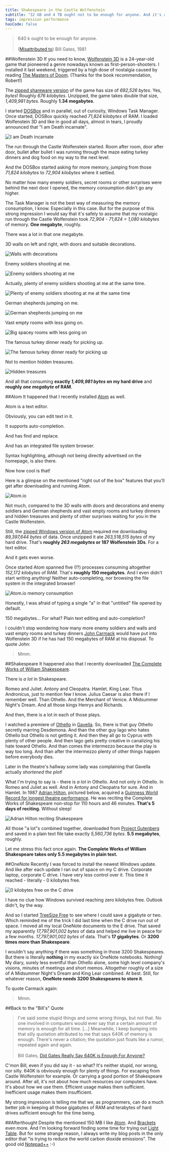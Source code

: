 ```yaml
---
title: Shakespeare in the Castle Wolfenstein
subtitle: "32 GB and 4 TB ought not to be enough for anyone. And it's all our fault."
tags: impression performance
hasCode: false
---
```

>640 k ought to be enough for anyone.<br/><br/>
>([Misattributed to](https://en.wikiquote.org/wiki/Bill_Gates#Misattributed)) Bill Gates, 1981

##Wolfenstein 3D
If you need to know, [Wolfenstein 3D](https://en.wikipedia.org/wiki/Wolfenstein_3D) is a 24-year-old game that pioneered a genre nowadays known as first-person-shooters. I installed it last weekend, triggered by a high dose of nostalgia caused by reading [The Masters of Doom](https://en.wikipedia.org/wiki/Masters_of_Doom). (Thanks for the book recommendation, Robert!) 

The [zipped shareware version](http://www.bestoldgames.net/stare-hry/wolfenstein-3d.php) of the game has size of *692,526 bytes*. Yes, *bytes*! Roughly *676 kilobytes*. Unzipped, the game takes double that size, *1,409,981 bytes*. Roughly **1.34 megabytes**.

I started [DOSBox](http://www.dosbox.com/) and in parallel, out of curiosity, Windows Task Manager. Once started, DOSBox quickly reached *71,824 kilobytes* of RAM. I loaded Wolfenstein 3D and like in good all days, almost in tears, I proudly announced that "I am Death incarnate".

![I am Death incarnate](/resources/shakespeare-in-the-castle-wolfenstein/wolfenstein-3D-i-am-death-incarnate.jpg)

The run through the Castle Wolfenstein started. Room after room, door after door, bullet after bullet I was running through the maze eating turkey dinners and dog food on my way to the next level.

And the DOSBox started asking for more memory, jumping from those *71,824 kilobytes* to *72,904 kilobytes* where it settled.

No matter how many enemy soldiers, secret rooms or other surprises were behind the next door I opened, the memory consumption didn't go any higher.

The Task Manager is not the best way of measuring the memory consumption, I know. Especially in this case. But for the purpose of this strong impression I would say that it's safely to assume that my nostalgic run through the Castle Wolfenstein took *72,904 - 71,824 = 1,080 kilobytes* of memory. **One megabyte**, roughly.

There was a lot in that one megabyte.

3D walls on left and right, with doors and suitable decorations.

![Walls with decorations](/resources/shakespeare-in-the-castle-wolfenstein/wolfenstein-3D-walls-with-decorations.jpg)

Enemy soldiers shooting at me.

![Enemy soldiers shooting at me](/resources/shakespeare-in-the-castle-wolfenstein/wolfenstein-3D-enemy-soldiers-shooting-at-me.jpg)

Actually, plenty of enemy soldiers shooting at me at the same time.

![Plenty of enemy soldiers shooting at me at the same time](/resources/shakespeare-in-the-castle-wolfenstein/wolfenstein-3D-plenty-of-enemy-soldiers-shooting-at-me-at-the-same-time.png)

German shepherds jumping on me.

![German shepherds jumping on me](/resources/shakespeare-in-the-castle-wolfenstein/wolfenstein-3D-german-shepherds-jumping-on-me.jpg)

Vast empty rooms with less going on.

![Big spacey rooms with less going on](/resources/shakespeare-in-the-castle-wolfenstein/wolfenstein-3D-vast-empty-rooms-with-less-going-on.png)

The famous turkey dinner ready for picking up.

![The famous turkey dinner ready for picking up](/resources/shakespeare-in-the-castle-wolfenstein/wolfenstein-3D-turkey-dinner.jpg)

Not to mention hidden treasures.

![Hidden treasures](/resources/shakespeare-in-the-castle-wolfenstein/wolfenstain-3D-hidden-treasure.jpg)

And all that consuming **exactly *1,409,981 bytes* on my hard drive** and **roughly *one megabyte* of RAM**.

##Atom
It happened that I recently installed [Atom](https://atom.io) as well.

Atom is a text editor.

Obviously, you can edit text in it.

It supports auto-completion.

And has find and replace.

And has an integrated file system browser.

Syntax highlighting, although not being directly advertised on the homepage, is also there.

Now how cool is that!

Here is a glimpse on the mentioned "right out of the box" features that you'll get after downloading and running Atom.

![Atom.io](/resources/shakespeare-in-the-castle-wolfenstein/atom-io-editing-mongo-db-source-file.png)

Not much, compared to the 3D walls with doors and decorations and enemy soldiers and German shepherds and vast empty rooms and turkey dinners and hidden treasures and plenty of other surprises waiting for you in the Castle Wolfenstein.

Still, the [zipped Windows version of Atom](https://github.com/atom/atom/releases/tag/v1.4.0) required me downloading *89,397,644 bytes* of data.
Once unzipped it ate *263,518,515 bytes* of my hard drive. That's **roughly *263 megabytes* or 187 Wolfenstein 3Ds**. For a text editor.

And it gets even worse.

Once started Atom spanned five (!?) processes consuming altogether *152,172 kilobytes* of RAM.
That's **roughly 150 megabytes**. And I even didn't start writing anything! Neither auto-completing, nor browsing the file system in the integrated browser!

![Atom.io memory consumption](/resources/shakespeare-in-the-castle-wolfenstein/atom-io-memory-consumption-of-an-empty-file.png)

Honestly, I was afraid of typing a single "a" in that "untitled" file opened by default.

150 megabytes... For what? Plain text editing and auto-completion?

I couldn't stop wondering how many more enemy soldiers and walls and vast empty rooms and turkey dinners [John Carmack](https://en.wikipedia.org/wiki/John_Carmack) would have put into Wolfenstein 3D if he has had 150 megabytes of RAM at his disposal. To quote John:

> Mmm.


##Shakespeare
It happened also that I recently downloaded [The Complete Works of William Shakespeare](http://www.gutenberg.org/ebooks/100).

There is *a lot* in Shakespeare.

Romeo and Juliet. Antony and Cleopatra. Hamlet. King Lear. Titus Andronicus, just to mention few I know. Julius Caesar is also there if I remember well. Than Othello. And the Merchant of Venice. A Midsummer Night's Dream. And all those kings Henrys and Richards.

And then, there is a lot in each of those plays.

I watched a premiere of [Othello](https://en.wikipedia.org/wiki/Othello) in [Gavella](http://www.gavella.hr/). So, there is that guy Othello secretly marring Desdemona. And than the other guy Iago who hates Othello but Othello is not getting it. And then they all go to Cyprus with plenty of other people. And then Iago gets pretty creative in canalizing his hate toward Othello. And than comes the intermezzo because the play is way too long. And than after the intermezzo plenty of other things happen before everybody dies.

Later in the theatre's hallway some lady was complaining that Gavella actually *shortened the plot*!

What I'm trying to say is - there is *a lot* in Othello. And not only in Othello. In Romeo and Juliet as well. And in Antony and Cleopatra for sure. And in Hamlet. In 1987 [Adrian Hilton](http://www.adrianhilton.com), pictured below, acquired a [Guinness World Record for longest theatre performance](http://www.guinnessworldrecords.com/world-records/longest-theatre-performance-individual/). He was reciting the Complete Works of Shakespeare non-stop for 110 hours and 46 minutes. **That's 5 days of reciting.** Without sleep!

![Adrian Hilton reciting Shakespeare](/resources/shakespeare-in-the-castle-wolfenstein/adrian-hilton-reciting-shakespeare.jpg)

All those "a lot"s combined together, downloaded from [Project Gutenberg](http://www.gutenberg.org/) and saved in a plain text file take exactly *5,560,736 bytes*. **5.5 megabytes**, roughly.

Let me stress this fact once again. **The Complete Works of William Shakespeare takes only 5.5 megabytes in plain text.**

##OneNote
Recently I was forced to install the newest Windows update. And like after each update I ran out of space on my C drive. Corporate laptop, corporate C drive. I have very less control over it. This time it reached - literally - 0 kilobytes free.

![0 kilobytes free on the C drive](/resources/shakespeare-in-the-castle-wolfenstein/0-k-free-on-the-C-drive.png)

I have no clue how Windows survived reaching zero kilobytes free. Outlook didn't, by the way.

And so I started [TreeSize Free](https://jam-software.com/treesize_free/) to see where I could save a gigabyte or two. Which reminded me of the trick I did last time when the C drive run out of space.
I moved all my local OneNote documents to the E drive. That saved my apparently *17,797,901,002 bytes* of data and helped me live in peace for a few months. *17,797,901,002 bytes* of data. That's **17 gigabytes**. Or **3200 times more than Shakespeare**.

I wouldn't say anything if there was something in those 3200 Shakespeares. But there is literally **nothing** in my exactly six OneNote notebooks. Nothing! My diary, surely less eventful than Othello alone, some high level company's visions, minutes of meetings and short memos. Altogether roughly of a size of A Midsummer Night's Dream and King Lear combined. At best. Still, for whatever reason, **OneNote needs 3200 Shakespeares to store it**.

To quote Carmack again:

>Mmm.

##Back to the "Bill's" Quote
> I've said some stupid things and some wrong things, but not that. No one involved in computers would ever say that a certain amount of memory is enough for all time. [...] Meanwhile, I keep bumping into that silly quotation attributed to me that says 640K of memory is enough. There's never a citation; the quotation just floats like a rumor, repeated again and again.<br/><br/>
> Bill Gates, [Did Gates Really Say 640K is Enough For Anyone?](http://www.wired.com/1997/01/did-gates-really-say-640k-is-enough-for-anyone/)

C'mon Bill, even if you did say it - so what? It's neither stupid, nor wrong, nor silly. 640K is obviously enough for plenty of things. For escaping from Castle Wolfenstein for example. Or carrying a good portion of Shakespeare around. After all, it's not about how much resources our computers have. It's about how we use them. Efficient usage makes them sufficient. Inefficient usage makes them insufficient.

My strong impression is telling me that we, as programmers, can do a much better job in keeping all those gigabytes of RAM and terabytes of hard drives sufficient enough for the time being.

##Afterthought
Despite the mentioned 150 MB I like [Atom](https://atom.io/). And [Brackets](http://brackets.io/) even more. And I'm looking forward finding some time for trying out [Light Table](http://lighttable.com/). But for some strange reason, I always write my blog posts in the only editor that "is trying to reduce the world carbon dioxide emissions". The good old [Notepad++](https://notepad-plus-plus.org/) :-)